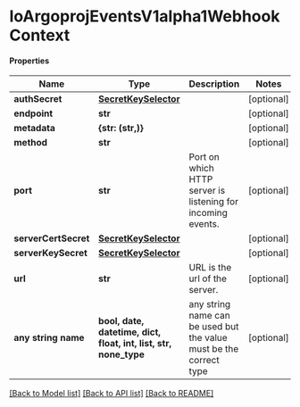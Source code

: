 # IoArgoprojEventsV1alpha1WebhookContext

#### Properties
Name | Type | Description | Notes
------------ | ------------- | ------------- | -------------
**authSecret** | [**SecretKeySelector**](SecretKeySelector.md) |  | [optional] 
**endpoint** | **str** |  | [optional] 
**metadata** | **{str: (str,)}** |  | [optional] 
**method** | **str** |  | [optional] 
**port** | **str** | Port on which HTTP server is listening for incoming events. | [optional] 
**serverCertSecret** | [**SecretKeySelector**](SecretKeySelector.md) |  | [optional] 
**serverKeySecret** | [**SecretKeySelector**](SecretKeySelector.md) |  | [optional] 
**url** | **str** | URL is the url of the server. | [optional] 
**any string name** | **bool, date, datetime, dict, float, int, list, str, none_type** | any string name can be used but the value must be the correct type | [optional]

[[Back to Model list]](../README.md#documentation-for-models) [[Back to API list]](../README.md#documentation-for-api-endpoints) [[Back to README]](../README.md)

